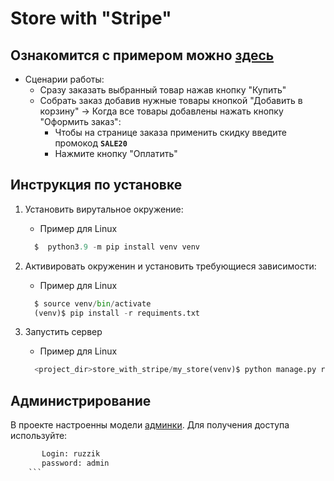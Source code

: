 # Store with "Stripe"

## Ознакомится с примером можно [здесь](https://bigbrotgerx.pythonanywhere.com)

* Сценарии работы:
  * Сразу заказать выбранный товар нажав кнопку "Купить"
  * Собрать заказ добавив нужные товары кнопкой "Добавить в корзину" -> Когда все товары добавлены нажать кнопку "Оформить заказ":
    * Чтобы на странице заказа применить скидку введите промокод **`SALE20`**
    * Нажмите кнопку "Оплатить"

## Инструкция по установке

1. Установить вирутальное окружение:
   * Пример для Linux

   ```python
     $  python3.9 -m pip install venv venv
   ```
2. Активировать окруженин и установить требующиеся зависимости:
   * Пример для Linux

   ```python
     $ source venv/bin/activate
     (venv)$ pip install -r requiments.txt
   ```
3. Запустить сервер
   * Пример для Linux

   ```python
     <project_dir>store_with_stripe/my_store(venv)$ python manage.py runserver
   ```

## Администрирование

В проекте настроенны модели [админки](https://bigbrotgerx.pythonanywhere.com/admin/). Для получения доступа используйте:

```python
	   Login: ruzzik
       password: admin
	```
  
```
